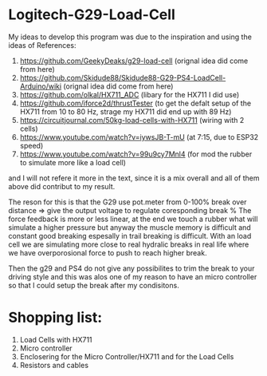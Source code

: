 # Logitech-G29-Load-Cell


My ideas to develop this program was due to the inspiration and using the ideas of References:

1) https://github.com/GeekyDeaks/g29-load-cell (orignal idea did come from here)
2) https://github.com/Skidude88/Skidude88-G29-PS4-LoadCell-Arduino/wiki (orignal idea did come from here)
3) https://github.com/olkal/HX711_ADC (libary for the HX711 I did use)
4) https://github.com/iforce2d/thrustTester (to get the defalt setup of the HX711 from 10 to 80 Hz, strage my HX711 did end up with 89 Hz)
5) https://circuitjournal.com/50kg-load-cells-with-HX711 (wiring with 2 cells)
6) https://www.youtube.com/watch?v=iywsJB-T-mU (at 7:15, due to ESP32 speed)
7) https://www.youtube.com/watch?v=99u9cy7Mnl4 (for mod the rubber to simulate more like a load cell)

and I will not refere it more in the text, since it is a mix overall and all of them above did contribut to my result.

The reson for this is that the G29 use pot.meter from 0-100% break over distance => give the output voltage to regulate coresponding break %
The force feedback is more or less linear, at the end we touch a rubber what will simulate a higher pressure but anyway the muscle memory is difficult
and constant good breaking espesally in trail breaking is difficult. With an load cell we are simulating more close to real hydralic breaks in real life
where we have overporosional force to push to reach higher break.

Then the g29 and PS4 do not give any possibilites to trim the break to your driving style and this was alos one of my reason to have an micro controller so that I could setup the break after my condisitons.

# Shopping list:
1) Load Cells with HX711
2) Micro controller
3) Enclosering for the Micro Controller/HX711 and for the Load Cells
4) Resistors and cables










